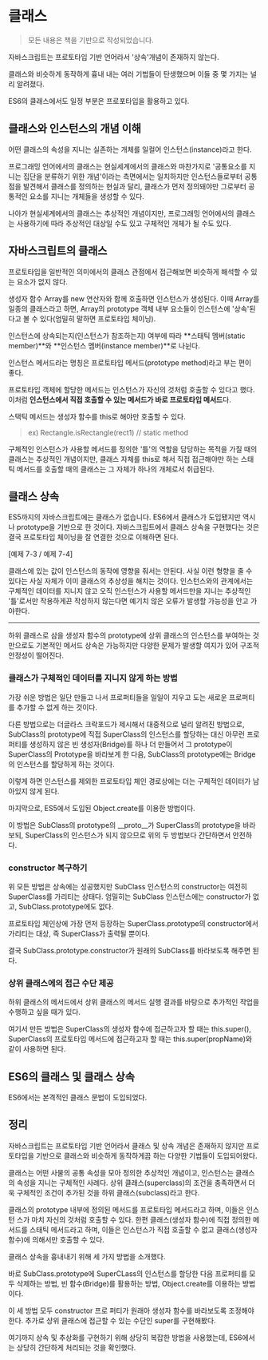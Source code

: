 # 클래스

> 모든 내용은 책을 기반으로 작성되었습니다.

자바스크립트는 프로토타입 기반 언어라서 '상속'개념이 존재하지 않는다.

클래스와 비슷하게 동작하게 흉내 내는 여러 기법들이 탄생했으며 이들 중 몇 가지는 널리 알려졌다.

ES6의 클래스에서도 일정 부분은 프로포타입을 활용하고 있다.

## 클래스와 인스턴스의 개념 이해

어떤 클래스의 속성을 지니는 실존하는 개체를 일컬어 인스턴스(instance)라고 한다.

프로그래밍 언어에서의 클래스는 현실세계에서의 클래스와 마찬가지로 '공통요소를 지니는 집단을 분류하기 위한 개념'이라는 측면에서는 일치하지만 인스턴스들로부터
공통점을 발견해서 클래스를 정의하는 현실과 달리, 클래스가 먼저 정의돼야만 그로부터 공통적인 요소를 지니는 개체들을 생성할 수 있다.

나아가 현실세계에서의 클래스는 추상적인 개념이지만, 프로그래밍 언어에서의 클래스는 사용하기에 따라 추상적인 대상일 수도 있고 구체적인 개체가 될 수도 있다.

## 자바스크립트의 클래스

프로토타입을 일반적인 의미에서의 클래스 관점에서 접근해보면 비슷하게 해석할 수 있는 요소가 없지 않다.

생성자 함수 Array를 new 연산자와 함께 호출하면 인스턴스가 생성된다. 이때 Array를 일종의 클래스라고 하면, Array의 prototype 객체 내부 요소들이 인스턴스에 '상속'된다고 볼 수 있다(엄밀히 말하면 프로토타입 체이닝).

인스턴스에 상속되는지(인스턴스가 참조하는지) 여부에 따라 **스태틱 멤버(static member)**와 **인스턴스 멤버(instance member)**로 나뉜다.

인스턴스 메서드라는 명칭은 프로토타입 메서드(prototype method)라고 부는 편이 좋다.

프로토타입 객체에 할당한 메서드는 인스턴스가 자신의 것처럼 호출할 수 있다고 했다. 이처럼 **인스턴스에서 직접 호출할 수 있는 메서드가 바로 프로토타입 메서드**다.

스택틱 메서드는 생성자 함수를 this로 해야만 호출할 수 있다.

> ex) Rectangle.isRectangle(rect1) // static method

구체적인 인스턴스가 사용할 메서드를 정의한 '틀'의 역할을 담당하는 목적을 가질 때의 클래스는 추상적인 개념이지만, 클래스 자체를 this로 해서 직접 접근해야만 하는 스태틱 메서드를 호출할 때의 클래스는 그 자체가 하나의 개체로서 취급된다.

## 클래스 상속

ES5까지의 자바스크립트에는 클래스가 없습니다. ES6에서 클래스가 도입됐지만 역시나 prototype을 기반으로 한 것이다.
자바스크립트에서 클래스 상속을 구현했다는 것은 결국 프로토타입 체이닝을 잘 연결한 것으로 이해하면 된다.

[예제 7-3 / 예제 7-4]

클래스에 있는 값이 인스턴스의 동작에 영향을 줘서는 안된다. 사실 이런 형향을 줄 수 있다는 사실 자체가 이미 클래스의 추상성을 해치는 것이다. 인스턴스와의 관계에서는 구체적인 데이터를 지니지 않고 오직 인스턴스가 사용할 메서드만을 지니는 추상적인 '틀'로서만 작용하게끈 작성하지 않는다면 예기치 않은 오류가 발생할 가능성을 안고 가야한다.

---

하위 클래스로 삼을 생성자 함수의 prototype에 상위 클래스의 인스턴스를 부여하는 것만으로도 기본적인 메서드 상속은 가능하지만 다양한 문제가 발생할 여지가 있어 구조적 안정성이 떨어진다.

### 클래스가 구체적인 데이터를 지니지 않게 하는 방법

가장 쉬운 방법은 일단 만들고 나서 프로퍼티들을 일일이 지우고 도는 새로운 프로퍼티를 추가할 수 없게 하는 것이다.

다른 방법으로는 더글라스 크락포드가 제시해서 대중적으로 널리 알려진 방법으로, 
SubClass의 prototype에 직접 SuperClass의 인스턴스를 할당하는 대신 아무런 프로퍼티를 생성하지 않은 빈 생성자(Bridge)를 하나 더 만들어서 그 prototype이 SuperClass의 Prototype을 바라보게 한 다음, 
SubClass의 prototype에는 Bridge의 인스턴스를 할당하게 하는 것이다.

이렇게 하면 인스턴스를 제외한 프로토타입 체인 경로상에는 더는 구체적인 데이터가 남아있지 않게 된다.

마지막으로, ES5에서 도입된 Object.create를 이용한 방법이다.

이 방법은 SubClass의 prototype의 __proto__가 SuperClass의 prototype을 바라보되, SuperClass의 인스턴스가 되지 않으므로 위의 두 방법보다 간단하면서 안전하다.

### constructor 복구하기

위 모든 방법은 상속에는 성공했지만 SubClass 인스턴스의 constructor는 여전히 SuperClass를 가리티는 상태다. 엄밀히는 SubClass 인스턴스에는 constructor가 없고, SubClass.prototype에도 없다.

프로토타입 체인상에 가장 먼저 등장하는 SuperClass.prototype의 constructor에서 가리티는 대상, 즉 SuperClass가 출력될 뿐이다.

결국 SubClass.prototype.constructor가 원래의 SubClass를 바라보도록 해주면 된다.

### 상위 클래스에의 접근 수단 제공

하위 클래스의 메서드에서 상위 클래스의 메서드 실행 결과를 바탕으로 추가적인 작업을 수행하고 싶을 때가 있다.

여기서 만든 방법은 SuperClass의 생성자 함수에 접근하고자 할 때는 this.super(), SuperClass의 프로토타입 메서드에 접근하고자 할 때는 this.super(propName)와 같이 사용하면 된다.

## ES6의 클래스 및 클래스 상속

ES6에서는 본격적인 클래스 문법이 도입되었다.

## 정리

자바스크립트는 프로토타입 기반 언어라서 클래스 및 상속 개념은 존재하지 않지만 프로토타입을 기반으로 클래스와 비슷하게 동작하게끔 하는 다양한 기법들이 도입되어왔다.

클래스는 어떤 사물의 공통 속성을 모아 정의한 추상적인 개념이고, 인스턴스는 클래스의 속성을 지니는 구체적인 사례다. 상위 클래스(superclass)의 조건을 충족하면서 더욱 구체적인 조건이 추가된 것을 하위 클래스(subclass)라고 한다.

클래스의 prototype 내부에 정의된 메서드를 프로토타입 메서드라고 하며, 이들은 인스턴 스가 마치 자신의 것처럼 호출할 수 있다. 
한편 클래스(생성자 함수)에 직접 정의한 메서드를 스태틱 메서드라고 하며, 이들은 인스턴스가 직접 호출할 수 없고 클래스(생성자 함수)에 의해서만 호출할 수 있다.

클래스 상속을 흉내내기 위해 세 가지 방법을 소개했다.

바로 SubClass.prototype에 SuperCLass의 인스턴스를 할당한 다음 프로퍼티를 모두 삭제하는 방법, 빈 함수(Bridge)를 활용하는 방법, Object.create를 이용하는 방법이다. 

이 세 방법 모두 constructor 프로 퍼티가 원래아 생성자 함수를 바라보도록 조정해야 한다. 추가로 샹위 클래스에 접근할 수 있는 수단인 super를 구현해봤다.

여기까지 상속 및 추상화를 구현하기 위해 상당히 복잡한 방법을 사용했는데, ES6에서는 상당히 간단하게 처리되는 것을 확인했다.
